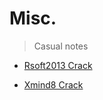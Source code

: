 # Misc.


> Casual notes

- [Rsoft2013 Crack](Misc\Rsoft2013Crack.md)


- [Xmind8 Crack](Misc\Xmind8Crack.md)